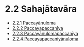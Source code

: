 # 2.2 Sahajātavāra

* [2.2.1 Paccayānuloma](2.2/2.2.1.md)
* [2.2.2 Paccayapaccanīya](2.2/2.2.2.md)
* [2.2.3 Paccayānulomapaccanīya](2.2/2.2.3.md)
* [2.2.4 Paccayapaccanīyānuloma](2.2/2.2.4.md)
